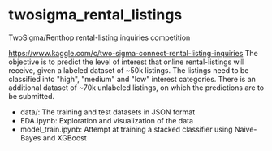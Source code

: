 # twosigma_rental_listings
TwoSigma/Renthop rental-listing inquiries competition

https://www.kaggle.com/c/two-sigma-connect-rental-listing-inquiries
The objective is to predict the level of interest that online rental-listings will receive, given a labeled dataset of ~50k listings.
The listings need to be classified into "high", "medium" and "low" interest categories.
There is an additional dataset of ~70k unlabeled listings, on which the predictions are to be submitted.

- data/: The training and test datasets in JSON format
- EDA.ipynb: Exploration and visualization of the data
- model_train.ipynb: Attempt at training a stacked classifier using Naive-Bayes and XGBoost